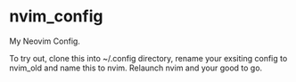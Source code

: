 # nvim_config
My Neovim Config.

To try out, clone this into ~/.config directory, rename your exsiting config to nvim_old and name this to nvim. Relaunch nvim and your good to go.
